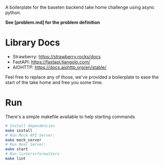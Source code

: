 A boilerplate for the baseten backend take home challenge using async python.

**See [problem.md] for the problem definition**

# Library Docs

- Strawberry: https://strawberry.rocks/docs
- FastAPI: https://fastapi.tiangolo.com/
- AIOHTTP: https://docs.aiohttp.org/en/stable/

Feel free to replace any of those, we've provided a boilerplate to ease the start of the take home and free you some time.

# Run

There's a simple makefile available to help starting commands

```sh
# Install dependencies
make install
# Run Mock API Server:
make mock_server
# Run Real Server:
make start
# Run linters+formatters
make lint
```
